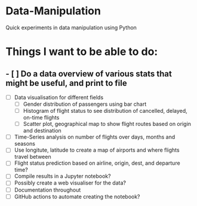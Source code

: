# Data-Manipulation
Quick experiments in data manipulation using Python

# Things I want to be able to do:
## - [ ] Do a data overview of various stats that might be useful, and print to file
- [ ] Data visualisation for different fields
  - [ ] Gender distribution of passengers using bar chart
  - [ ] Histogram of flight status to see distribution of cancelled, delayed, on-time flights
  - [ ] Scatter plot, geographical map to show flight routes based on origin and destination
- [ ] Time-Series analysis on number of flights over days, months and seasons
- [ ] Use longitute, latitude to create a map of airports and where flights travel between
- [ ] Flight status prediction based on airline, origin, dest, and departure time?
- [ ] Compile results in a Jupyter notebook?
- [ ] Possibly create a web visualiser for the data?
- [ ] Documentation throughout
- [ ] GitHub actions to automate creating the notebook?

